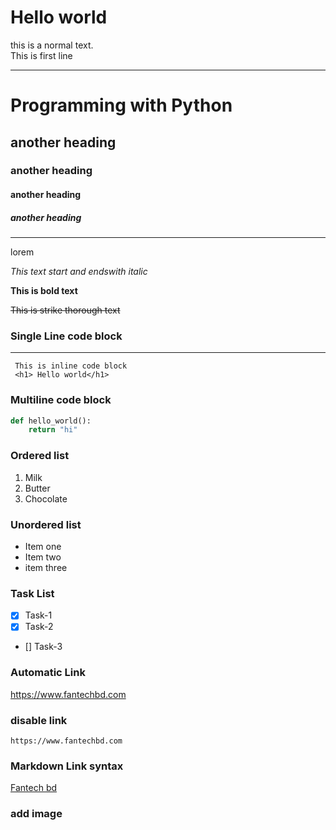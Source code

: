 <!-- Hello There -->


<!-- heading start with hash -->
# Hello world

<!-- break line by using double space or html br tag -->
this is a normal text.  
This is first line


<!-- Make horizontal line using three dask -->
---
# Programming with Python
<!-- h2 heading -->
## another heading
### another heading
#### another heading
##### another heading
___

lorem

<!-- italic start and ends with _ underscore -->

_This text start and endswith italic_

<!-- For bold using two underscore -->

__This is bold text__

<!-- strike through -->

~~This is strike thorough text~~

<!-- inline code block use backtick -->

### Single Line code block
---

` This is inline code block`  
` <h1> Hello world</h1>`

<!-- multiline code block using three backtick  -->

### Multiline code block

``` python
def hello_world():
    return "hi"
```

<!-- create ordered lists -->

###  Ordered list

1. Milk
2. Butter
3. Chocolate

<!-- create unordered list -->

### Unordered list
- Item one
- Item two
- item three

### Task List
<!-- Task List -->
- [x] Task-1
- [x] Task-2
- [] Task-3


### Automatic Link

https://www.fantechbd.com


### disable link
`https://www.fantechbd.com`



### Markdown Link syntax

[Fantech bd](https://www.fantechbd.com)

### add image 

